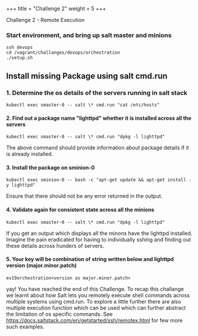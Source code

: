 +++
title = "Challenge 2"
weight = 5
+++

Challenge 2 - Remote Execution

### Start environment, and bring up salt master and minions 

```
ssh devops
cd /vagrant/challanges/devops/orchestration
./setup.sh
```

## Install missing Package using salt cmd.run

### 1. Determine the os details of the servers running in salt stack

```
kubectl exec smaster-0 -- salt \* cmd.run "cat /etc/hosts"
```

#### 2. Find out a package  name "lighttpd" whether it is installed across all the servers

```
kubectl exec smaster-0 -- salt \* cmd.run "dpkg -l lighttpd"
```
The above command should provide information about package details if it is already installed.

#### 3. Install the package on sminion-0  

```
kubectl exec sminion-0 -- bash -c "apt-get update && apt-get install -y lighttpd"
```	
Ensure that there should not be any error returned in the output. 

#### 4. Validate again for consistent state across all the minions

```
kubectl exec smaster-0 -- salt \* cmd.run "dpkg -l lighttpd"
```

If you get an output which displays all the minons have the lighttpd installed. 
Imagine the pain eradicated for having to individually sshing and finding out these details across hunders of servers. 

#### 5. Your key will be combination of string written below and lighttpd version (major.minor.patch)

```
ev19orchestration<version as major.minor.patch>
```
yay! You have reached the end of this Challenge. To recap this challange we learnt about how Salt lets you remotely execute shell commands across multiple systems using cmd.run. To explore a little further there are also multiple execution function which can be used which can further abstract the limitation of os specific commands. See https://docs.saltstack.com/en/getstarted/ssh/remotex.html for few more such examples. 
